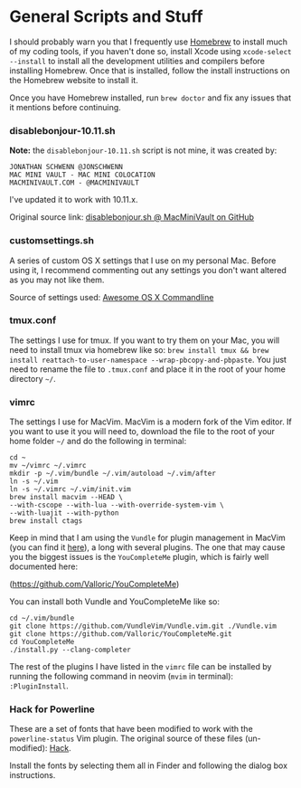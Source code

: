 # General Scripts and Stuff

I should probably warn you that I frequently use [Homebrew](http://brew.sh/) to install much of my coding tools, if you haven't done so, install Xcode using `xcode-select --install` to install all the development utilities and compilers before installing Homebrew. Once that is installed, follow the install instructions on the Homebrew website to install it.

Once you have Homebrew installed, run `brew doctor` and fix any issues that it mentions before continuing.

### disablebonjour-10.11.sh
__Note:__ the `disablebonjour-10.11.sh` script is not mine, it was created by: 

	JONATHAN SCHWENN @JONSCHWENN
	MAC MINI VAULT - MAC MINI COLOCATION
	MACMINIVAULT.COM - @MACMINIVAULT

I've updated it to work with 10.11.x.

Original source link: [disablebonjour.sh @ MacMiniVault on GitHub](https://github.com/MacMiniVault/Mac-Scripts/blob/master/disablebonjour/disablebonjour.sh)

### customsettings.sh
A series of custom OS X settings that I use on my personal Mac. Before using it, I recommend commenting out any settings you don't want altered as you may not like them.

Source of settings used: [Awesome OS X Commandline](https://github.com/herrbischoff/awesome-osx-command-line)

### tmux.conf
The settings I use for tmux. If you want to try them on your Mac, you will need to install tmux via homebrew like so: `brew install tmux && brew install reattach-to-user-namespace --wrap-pbcopy-and-pbpaste`. You just need to rename the file to `.tmux.conf` and place it in the root of your home directory `~/`.

### vimrc
The settings I use for MacVim. MacVim is a modern fork of the Vim editor. If you want to use it you will need to, download the file to the root of your home folder `~/` and do the following in terminal:

	cd ~
	mv ~/vimrc ~/.vimrc
	mkdir -p ~/.vim/bundle ~/.vim/autoload ~/.vim/after
	ln -s ~/.vim
	ln -s ~/.vimrc ~/.vim/init.vim
	brew install macvim --HEAD \
	--with-cscope --with-lua --with-override-system-vim \
	--with-luajit --with-python
	brew install ctags

Keep in mind that I am using the `Vundle` for plugin management in MacVim (you can find it [here](https://github.com/VundleVim/Vundle.vim)), a long with several plugins. The one that may cause you the biggest issues is the `YouCompleteMe` plugin, which is fairly well documented here:

(https://github.com/Valloric/YouCompleteMe)

You can install both Vundle and YouCompleteMe like so:

	cd ~/.vim/bundle
	git clone https://github.com/VundleVim/Vundle.vim.git ./Vundle.vim
	git clone https://github.com/Valloric/YouCompleteMe.git
	cd YouCompleteMe
	./install.py --clang-completer

The rest of the plugins I have listed in the `vimrc` file can be installed by running the following command in neovim (`mvim` in terminal): `:PluginInstall`.

### Hack for Powerline

These are a set of fonts that have been modified to work with the `powerline-status` Vim plugin. The original source of these files (un-modified): [Hack](http://sourcefoundry.org/hack/).

Install the fonts by selecting them all in Finder and following the dialog box instructions.